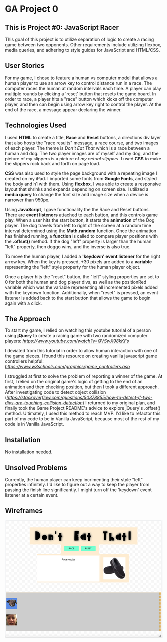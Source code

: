 # GA Project 0

## This is Project #0: JavaScript Racer
This goal of this project is to utilize separation of logic to create a racing game between two opponents. Other requirements include utilizing flexbox, media queries, and adhering to style guides for JavaScript and HTML/CSS.

## User Stories
For my game, I chose to feature a human vs computer model that allows a human player to use an arrow key to control distance run in a race. The computer races the human at random intervals each time. A player can play multiple rounds by clicking a 'reset' button that resets the game board. In order to race, a player hits a "race" button which kicks off the computer player, and then can begin using arrow key right to control the player. At the end of the race, a message appear declaring the winner.

## Technologies Used 
I used **HTML** to create a title, **Race** and **Reset** buttons, a directions div layer that also hosts the "race results" message, a race course, and two images of each player. The theme is *Don't Eat That* which is a race between a human and dog. The two player images are of myself and my dog, and the picture of my slippers is a picture of *my actual slippers*. I used **CSS** to make the slippers rock back and forth on page load.

**CSS** was also used to style the page background with a repeating image I created on my iPad. I imported some fonts from **Google Fonts**, and styled the body and h1 with them. Using **flexbox**, I was able to create a responsive layout that shrinks and expands depending on screen size. I utilized a **media query** to change the font size and image size when a device is narrower than 950px.

Using **JavaScript**, I gave functionality the the Race and Reset buttons. There are **event listeners** attached to each button, and this controls game play. When a user hits the start button, it starts the **animation** of the Dog player. The dog travels from left to right of the screen at a random time interval determined using the **Math.random** function. Once the animation has finished running, a **function** is called to compare player positions with the **.offset()** method. If the dog "left" property is larger than the human "left" property, then doggo wins, and the inverse is also true.

To move the human player, I added a **'keydown' event listener** for the right arrow key. When the key is pressed, +30 pixels are added to a **variable** representing the "left" style property for the human player object.

Once a player hits the "reset" button, the "left" styling properties are set to 0 for both the human and dog player divs, as well as the positionRed variable which was the variable representing all incremented pixels added with the keydown function. Additionally, when "reset" is pressed, an event listener is added back to the start button that allows the game to begin again with a click.


## The Approach
To start my game, I relied on watching this youtube tutorial of a person using **jQuery** to create a racing game with two randomized computer players: *https://www.youtube.com/watch?v=QVSwX98kKFs*

I deviated from this tutorial in order to allow human interaction with one of the game pieces. I found this resource on creating vanilla javascript game controllers helpful: *https://www.w3schools.com/graphics/game_controllers.asp*

I struggled at first to solve the problem of reporting a winner of the game. At first, I relied on the original game's logic of getting to the end of an animation and then checking position, but then I took a different approach. After investigating code to detect object collision (*https://stackoverflow.com/questions/50378855/how-to-detect-if-two-divs-are-touching-collision-detection*) I returned to my original plan, and finally took the Game Project README's advice to explore jQuery's .offset() method. Ultimately, I used this method to reach MVP. I'd like to refactor this part of my code to be in Vanilla JavaScript, because most of the rest of my code is in Vanilla JavaScript.


## Installation
No installation needed.

## Unsolved Problems
Currently, the human player can keep incrimenting their style "left" properties infinitely. I'd like to figure out a way to keep the player from passing the finish line significantly. I might turn off the 'keydown' event listener at a certain event.

## Wireframes
![wireframe](./assets/wireframe-gameplay.png)
